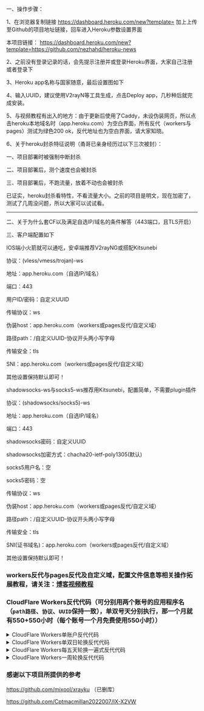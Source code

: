 一、操作步骤：

1、在浏览器复制链接   https://dashboard.heroku.com/new?template= 加上上传至Github的项目地址链接，回车进入Heroku参数设置界面

本项目链接： https://dashboard.heroku.com/new?template=https://github.com/nezhahd/heroku-news

2、之前没有登录记录的话，会先提示注册并或登录Heroku界面，大家自己注册或者登录下



3、Heroku app名称与国家随意，最后设置图如下



4、输入UUID，建议使用V2rayN等工具生成，点击Deploy app，几秒种后就完成安装。



5、与视频教程有出入的地方：由于更新后使用了Caddy，未设伪装网页，所以点击heroku本地域名时（app.heroku.com）为空白界面，所有反代（workers与pages）测试为绿色200 ok，反代地址也为空白界面，请大家知晓。



6、关于heroku封杀特征说明（甬哥已亲身经历过以下三次被封）：

一、项目部署时被强制中断封杀

二、项目部署后，测个速度也会被封杀

三、项目部署后，不跑流量，放着不动也会被封杀

已证实，heroku封杀看特性，不看流量大小。之前的项目是明文，现在加密了，测试了几周没问题，所以大家可以试试看。

-------------------------------------------------------------------------------------------

二、关于为什么套CF以及满足自选IP/域名的条件解答（443端口，且TLS开启）



三、客户端配置如下

IOS端小火箭就可以通吃，安卓端推荐V2rayNG或搭配Kitsunebi

协议：(vless/vmess/trojan)-ws

地址：app.heroku.com（自选IP/域名）

端口：443

用户ID/密码：自定义UUID

传输协议：ws

伪装host：app.heroku.com（workers或pages反代/自定义域）

路径path：/自定义UUID-协议开头两小写字母

传输安全：tls

SNI：app.heroku.com（workers或pages反代/自定义域）

其他设置保持默认即可！



shadowsocks-ws与socks5-ws推荐用Kitsunebi，配置简单，不需要plugin插件

协议：(shadowsocks/socks5)-ws

地址：app.heroku.com（自选IP/域名）

端口：443

shadowsocks密码：自定义UUID

shadowsocks加密方式：chacha20-ietf-poly1305(默认)

socks5用户名：空

socks5密码：空

传输协议：ws

伪装host：app.heroku.com（workers或pages反代/自定义域）

路径path：/自定义UUID-协议开头两小写字母

传输安全：tls

SNI(证书域名)：app.heroku.com（workers或pages反代/自定义域）

其他设置保持默认即可！

### workers反代与pages反代及自定义域，配置文件信息等相关操作拓展教程，请关注：[博客视频教程](https://ygkkk.blogspot.com/2022/05/heroku-cloudflare-workers-pages.html)


### CloudFlare Workers反代代码（可分别用两个账号的应用程序名（`path路径`、`协议`、`UUID`保持一致），单双号天分别执行，那一个月就有550+550小时（每个账号一个月免费使用550小时））
<details>
<summary>CloudFlare Workers单账户反代代码</summary>

```js
addEventListener(
    "fetch",event => {
        let url=new URL(event.request.url);
        url.hostname="appname.herokuapp.com";
        let request=new Request(url,event.request);
        event. respondWith(
            fetch(request)
        )
    }
)
```
</details>

<details>
<summary>CloudFlare Workers单双日轮换反代代码</summary>

```js
const SingleDay = 'app0.herokuapp.com'
const DoubleDay = 'app1.herokuapp.com'
addEventListener(
    "fetch",event => {
    
        let nd = new Date();
        if (nd.getDate()%2) {
            host = SingleDay
        } else {
            host = DoubleDay
        }
        
        let url=new URL(event.request.url);
        url.hostname=host;
        let request=new Request(url,event.request);
        event. respondWith(
            fetch(request)
        )
    }
)
```
</details>

<details>
<summary>CloudFlare Workers每五天轮换一遍式反代代码</summary>

```js
const Day0 = 'app0.herokuapp.com'
const Day1 = 'app1.herokuapp.com'
const Day2 = 'app2.herokuapp.com'
const Day3 = 'app3.herokuapp.com'
const Day4 = 'app4.herokuapp.com'
addEventListener(
    "fetch",event => {
    
        let nd = new Date();
        let day = nd.getDate() % 5;
        if (day === 0) {
            host = Day0
        } else if (day === 1) {
            host = Day1
        } else if (day === 2) {
            host = Day2
        } else if (day === 3){
            host = Day3
        } else if (day === 4){
            host = Day4
        } else {
            host = Day1
        }
        
        let url=new URL(event.request.url);
        url.hostname=host;
        let request=new Request(url,event.request);
        event. respondWith(
            fetch(request)
        )
    }
)
```
</details>

<details>
<summary>CloudFlare Workers一周轮换反代代码</summary>

```js
const Day0 = 'app0.herokuapp.com'
const Day1 = 'app1.herokuapp.com'
const Day2 = 'app2.herokuapp.com'
const Day3 = 'app3.herokuapp.com'
const Day4 = 'app4.herokuapp.com'
const Day5 = 'app5.herokuapp.com'
const Day6 = 'app6.herokuapp.com'
addEventListener(
    "fetch",event => {
    
        let nd = new Date();
        let day = nd.getDay();
        if (day === 0) {
            host = Day0
        } else if (day === 1) {
            host = Day1
        } else if (day === 2) {
            host = Day2
        } else if (day === 3){
            host = Day3
        } else if (day === 4) {
            host = Day4
        } else if (day === 5) {
            host = Day5
        } else if (day === 6) {
            host = Day6
        } else {
            host = Day1
        }
        
        let url=new URL(event.request.url);
        url.hostname=host;
        let request=new Request(url,event.request);
        event. respondWith(
            fetch(request)
        )
    }
)
```
</details>

### 感谢以下项目所提供的参考

https://github.com/mixool/xrayku  （已删库）

https://github.com/Cptmacmillan2022007/IX-X2VW

